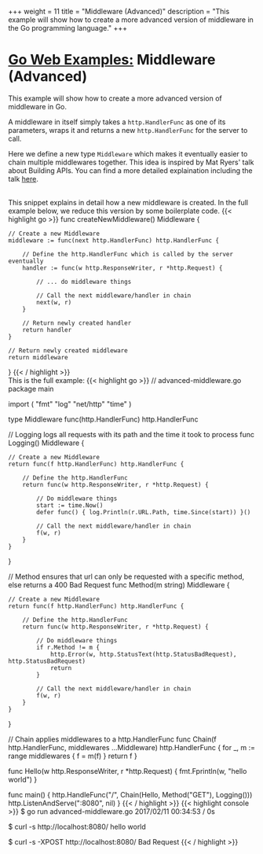 +++
weight = 11
title = "Middleware (Advanced)"
description = "This example will show how to create a more advanced version of middleware in the Go programming language."
+++

# [Go Web Examples:](/) Middleware (Advanced)

This example will show how to create a more advanced version of middleware in Go.

A middleware in itself simply takes a `http.HandlerFunc` as one of its parameters, wraps it and returns a new `http.HandlerFunc` for the server to call.

Here we define a new type `Middleware` which makes it eventually easier to chain multiple middlewares together. This idea is inspired by Mat Ryers' talk about Building APIs.
You can find a more detailed explaination including the talk <a target="_blank" href="https://medium.com/@matryer/writing-middleware-in-golang-and-how-go-makes-it-so-much-fun-4375c1246e81">here</a>.

<br />
This snippet explains in detail how a new middleware is created. In the full example below, we reduce this version by some boilerplate code.
{{< highlight go >}}
func createNewMiddleware() Middleware {

	// Create a new Middleware
	middleware := func(next http.HandlerFunc) http.HandlerFunc {

		// Define the http.HandlerFunc which is called by the server eventually
		handler := func(w http.ResponseWriter, r *http.Request) {

			// ... do middleware things

			// Call the next middleware/handler in chain
			next(w, r)
		}

		// Return newly created handler
		return handler
	}

	// Return newly created middleware
	return middleware
}
{{< / highlight >}}
<br />
This is the full example:
{{< highlight go >}}
// advanced-middleware.go
package main

import (
	"fmt"
	"log"
	"net/http"
	"time"
)

type Middleware func(http.HandlerFunc) http.HandlerFunc

// Logging logs all requests with its path and the time it took to process
func Logging() Middleware {

	// Create a new Middleware
	return func(f http.HandlerFunc) http.HandlerFunc {

		// Define the http.HandlerFunc
		return func(w http.ResponseWriter, r *http.Request) {

			// Do middleware things
			start := time.Now()
			defer func() { log.Println(r.URL.Path, time.Since(start)) }()

			// Call the next middleware/handler in chain
			f(w, r)
		}
	}
}

// Method ensures that url can only be requested with a specific method, else returns a 400 Bad Request
func Method(m string) Middleware {

	// Create a new Middleware
	return func(f http.HandlerFunc) http.HandlerFunc {

		// Define the http.HandlerFunc
		return func(w http.ResponseWriter, r *http.Request) {

			// Do middleware things
			if r.Method != m {
				http.Error(w, http.StatusText(http.StatusBadRequest), http.StatusBadRequest)
				return
			}

			// Call the next middleware/handler in chain
			f(w, r)
		}
	}
}

// Chain applies middlewares to a http.HandlerFunc
func Chain(f http.HandlerFunc, middlewares ...Middleware) http.HandlerFunc {
	for _, m := range middlewares {
		f = m(f)
	}
	return f
}

func Hello(w http.ResponseWriter, r *http.Request) {
	fmt.Fprintln(w, "hello world")
}

func main() {
	http.HandleFunc("/", Chain(Hello, Method("GET"), Logging()))
	http.ListenAndServe(":8080", nil)
}
{{< / highlight >}}
{{< highlight console >}}
$ go run advanced-middleware.go
2017/02/11 00:34:53 / 0s

$ curl -s http://localhost:8080/
hello world

$ curl -s -XPOST http://localhost:8080/
Bad Request
{{< / highlight >}}


